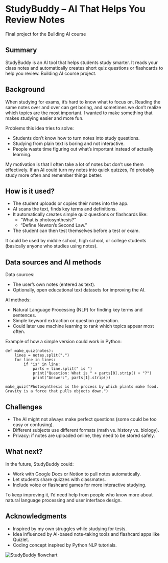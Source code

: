 # StudyBuddy – AI That Helps You Review Notes

Final project for the Building AI course

## Summary

StudyBuddy is an AI tool that helps students study smarter. It reads your class notes and automatically creates short quiz questions or flashcards to help you review. Building AI course project.

## Background

When studying for exams, it’s hard to know what to focus on. Reading the same notes over and over can get boring, and sometimes we don’t realize which topics are the most important. I wanted to make something that makes studying easier and more fun.

Problems this idea tries to solve:

* Students don’t know how to turn notes into study questions.
* Studying from plain text is boring and not interactive.
* People waste time figuring out what’s important instead of actually learning.

My motivation is that I often take a lot of notes but don’t use them effectively. If an AI could turn my notes into quick quizzes, I’d probably study more often and remember things better.

## How is it used?

* The student uploads or copies their notes into the app.
* AI scans the text, finds key terms and definitions.
* It automatically creates simple quiz questions or flashcards like:
  * “What is photosynthesis?”
  * “Define Newton’s Second Law.”
* The student can then test themselves before a test or exam.

It could be used by middle school, high school, or college students (basically anyone who studies using notes).

## Data sources and AI methods

Data sources:

* The user’s own notes (entered as text).
* Optionally, open educational text datasets for improving the AI.

AI methods:

* Natural Language Processing (NLP) for finding key terms and sentences.
* Simple keyword extraction or question generation.
* Could later use machine learning to rank which topics appear most often.

Example of how a simple version could work in Python:
```
def make_quiz(notes):
    lines = notes.split(".")
    for line in lines:
        if "is" in line:
            parts = line.split(" is ")
            print("Question: What is " + parts[0].strip() + "?")
            print("Answer:", parts[1].strip())

make_quiz("Photosynthesis is the process by which plants make food. Gravity is a force that pulls objects down.")
```
## Challenges

* The AI might not always make perfect questions (some could be too easy or confusing).
* Different subjects use different formats (math vs. history vs. biology).
* Privacy: if notes are uploaded online, they need to be stored safely.

## What next?

In the future, StudyBuddy could:

* Work with Google Docs or Notion to pull notes automatically.
* Let students share quizzes with classmates.
* Include voice or flashcard games for more interactive studying.

To keep improving it, I’d need help from people who know more about natural language processing and user interface design.

## Acknowledgments

* Inspired by my own struggles while studying for tests.
* Idea influenced by AI-based note-taking tools and flashcard apps like Quizlet.
* Coding concept inspired by Python NLP tutorials.

![StudyBuddy flowchart](studybuddy-flowchart.jpeg)
